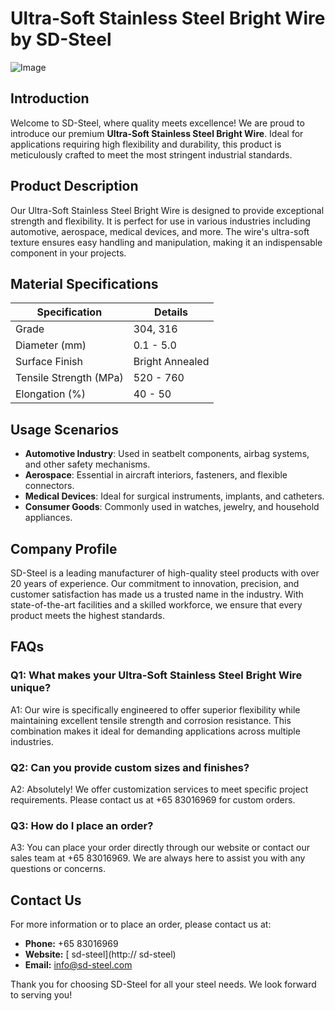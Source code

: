 # Ultra-Soft Stainless Steel Bright Wire by SD-Steel

![Image](https://github.com/user-attachments/assets/2567258e-e124-4816-932d-1809bd27ef0b)

## Introduction

Welcome to SD-Steel, where quality meets excellence! We are proud to introduce our premium **Ultra-Soft Stainless Steel Bright Wire**. Ideal for applications requiring high flexibility and durability, this product is meticulously crafted to meet the most stringent industrial standards.

## Product Description

Our Ultra-Soft Stainless Steel Bright Wire is designed to provide exceptional strength and flexibility. It is perfect for use in various industries including automotive, aerospace, medical devices, and more. The wire's ultra-soft texture ensures easy handling and manipulation, making it an indispensable component in your projects.

## Material Specifications

| Specification | Details |
|---------------|---------|
| Grade         | 304, 316 |
| Diameter (mm) | 0.1 - 5.0 |
| Surface Finish | Bright Annealed |
| Tensile Strength (MPa) | 520 - 760 |
| Elongation (%) | 40 - 50 |

## Usage Scenarios

- **Automotive Industry**: Used in seatbelt components, airbag systems, and other safety mechanisms.
- **Aerospace**: Essential in aircraft interiors, fasteners, and flexible connectors.
- **Medical Devices**: Ideal for surgical instruments, implants, and catheters.
- **Consumer Goods**: Commonly used in watches, jewelry, and household appliances.

## Company Profile

SD-Steel is a leading manufacturer of high-quality steel products with over 20 years of experience. Our commitment to innovation, precision, and customer satisfaction has made us a trusted name in the industry. With state-of-the-art facilities and a skilled workforce, we ensure that every product meets the highest standards.

## FAQs

### Q1: What makes your Ultra-Soft Stainless Steel Bright Wire unique?
A1: Our wire is specifically engineered to offer superior flexibility while maintaining excellent tensile strength and corrosion resistance. This combination makes it ideal for demanding applications across multiple industries.

### Q2: Can you provide custom sizes and finishes?
A2: Absolutely! We offer customization services to meet specific project requirements. Please contact us at +65 83016969 for custom orders.

### Q3: How do I place an order?
A3: You can place your order directly through our website or contact our sales team at +65 83016969. We are always here to assist you with any questions or concerns.

## Contact Us

For more information or to place an order, please contact us at:
- **Phone:** +65 83016969
- **Website:** [ sd-steel](http:// sd-steel)
- **Email:** info@sd-steel.com

Thank you for choosing SD-Steel for all your steel needs. We look forward to serving you!